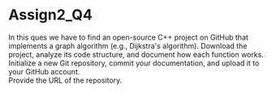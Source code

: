 # Assign2_Q4

In this ques we have to find an open-source C++ project on GitHub that implements a graph algorithm (e.g., Dijkstra's algorithm).
Download the project, analyze its code structure, and document how each function works. Initialize a new Git
repository, commit your documentation, and upload it to your GitHub account.<br>
Provide the URL of the repository.
